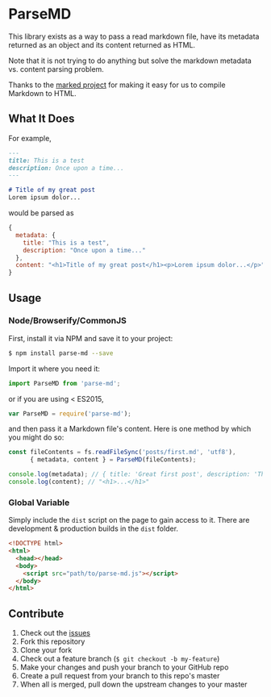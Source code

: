 # ParseMD
This library exists as a way to pass a read markdown file, have its metadata returned as an object and its content returned as HTML.

Note that it is not trying to do anything but solve the markdown metadata vs. content parsing problem.

Thanks to the [marked project](https://github.com/chjj/marked) for making it easy for us to compile Markdown to HTML.

## What It Does
For example,

```md
---
title: This is a test
description: Once upon a time...
---

# Title of my great post
Lorem ipsum dolor...
```

would be parsed as

```js
{
  metadata: {
    title: "This is a test",
    description: "Once upon a time..."
  },
  content: "<h1>Title of my great post</h1><p>Lorem ipsum dolor...</p>"
}
```

## Usage

### Node/Browserify/CommonJS
First, install it via NPM and save it to your project:

```sh
$ npm install parse-md --save
```

Import it where you need it:

```js
import ParseMD from 'parse-md';
```

or if you are using < ES2015,

```js
var ParseMD = require('parse-md');
```

and then pass it a Markdown file's content. Here is one method by which
you might do so:

```js
const fileContents = fs.readFileSync('posts/first.md', 'utf8'),
      { metadata, content } = ParseMD(fileContents);

console.log(metadata); // { title: 'Great first post', description: 'This is my first great post. Rawr' }
console.log(content); // "<h1>...</h1>"
```

### Global Variable
Simply include the `dist` script on the page to gain access to it. There are development & production builds in the `dist` folder.

```html
<!DOCTYPE html>
<html>
  <head></head>
  <body>
    <script src="path/to/parse-md.js"></script>
  </body>
</html>
```

## Contribute

1. Check out the [issues](https://github.com/rpearce/parse-md/issues)
1. Fork this repository
1. Clone your fork
1. Check out a feature branch (`$ git checkout -b my-feature`)
1. Make your changes and push your branch to your GitHub repo
1. Create a pull request from your branch to this repo's master
1. When all is merged, pull down the upstream changes to your master
